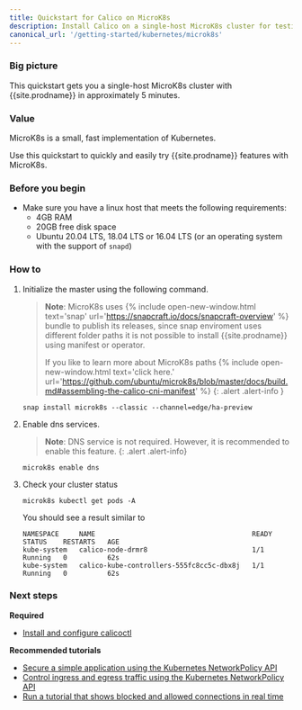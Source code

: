 ```yaml
---
title: Quickstart for Calico on MicroK8s
description: Install Calico on a single-host MicroK8s cluster for testing or development in under 5 minutes.
canonical_url: '/getting-started/kubernetes/microk8s'
---
```


### Big picture

This quickstart gets you a single-host MicroK8s cluster with {{site.prodname}} in approximately 5 minutes.

### Value

MicroK8s is a small, fast implementation of Kubernetes.

Use this quickstart to quickly and easily try {{site.prodname}} features with MicroK8s.

### Before you begin

- Make sure you have a linux host that meets the following requirements:
  - 4GB RAM
  - 20GB free disk space
  - Ubuntu 20.04 LTS, 18.04 LTS or 16.04 LTS (or an operating system with the support of `snapd`)

### How to


1. Initialize the master using the following command.
   
   > **Note**: MicroK8s uses {% include open-new-window.html text='snap' url='https://snapcraft.io/docs/snapcraft-overview' %} bundle to publish its releases, since snap enviroment uses different folder paths
   > it is not possible to install {{site.prodname}} using manifest or operator.
   >
   > If you like to learn more about MicroK8s paths {% include open-new-window.html text='click here.' url='https://github.com/ubuntu/microk8s/blob/master/docs/build.md#assembling-the-calico-cni-manifest' %}
   {: .alert .alert-info }

   ```
   snap install microk8s --classic --channel=edge/ha-preview
   ```

1. Enable dns services.
   
   > **Note**: DNS service is not required. However, it is recommended to enable this feature.
   {: .alert .alert-info}

   ```
   microk8s enable dns
   ```

1. Check your cluster status
   
   ```
   microk8s kubectl get pods -A
   ```

   You should see a result similar to

   ```
   NAMESPACE     NAME                                       READY   STATUS    RESTARTS   AGE
   kube-system   calico-node-drmr8                          1/1     Running   0          62s
   kube-system   calico-kube-controllers-555fc8cc5c-dbx8j   1/1     Running   0          62s
   ```

### Next steps

**Required**
- [Install and configure calicoctl](../clis/calicoctl/install)

**Recommended tutorials**
- [Secure a simple application using the Kubernetes NetworkPolicy API](../../security/tutorials/kubernetes-policy-basic)
- [Control ingress and egress traffic using the Kubernetes NetworkPolicy API](../../security/tutorials/kubernetes-policy-advanced)
- [Run a tutorial that shows blocked and allowed connections in real time](../../security/tutorials/kubernetes-policy-demo/kubernetes-demo)
